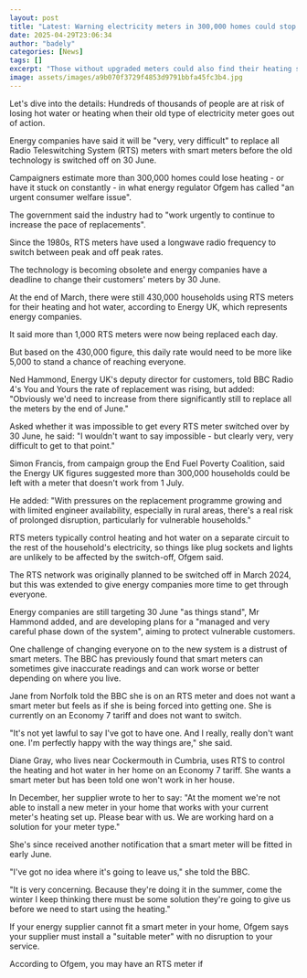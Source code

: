 ```yaml
---
layout: post
title: "Latest: Warning electricity meters in 300,000 homes could stop working"
date: 2025-04-29T23:06:34
author: "badely"
categories: [News]
tags: []
excerpt: "Those without upgraded meters could also find their heating stuck on or off, energy watchdog Ofgem warns."
image: assets/images/a9b070f3729f4853d9791bbfa45fc3b4.jpg
---
```


Let's dive into the details: Hundreds of thousands of people are at risk of losing hot water or heating when their old type of electricity meter goes out of action.

Energy companies have said it will be "very, very difficult" to replace all Radio Teleswitching System (RTS) meters with smart meters before the old technology is switched off on 30 June.

Campaigners estimate more than 300,000 homes could lose heating - or have it stuck on constantly - in what energy regulator Ofgem has called "an urgent consumer welfare issue".

The government said the industry had to "work urgently to continue to increase the pace of replacements".

Since the 1980s, RTS meters have used a longwave radio frequency to switch between peak and off peak rates.

The technology is becoming obsolete and energy companies have a deadline to change their customers' meters by 30 June.

At the end of March, there were still 430,000 households using RTS meters for their heating and hot water, according to Energy UK, which represents energy companies.

It said more than 1,000 RTS meters were now being replaced each day.

But based on the 430,000 figure, this daily rate would need to be more like 5,000 to stand a chance of reaching everyone.

Ned Hammond, Energy UK's deputy director for customers, told BBC Radio 4's You and Yours the rate of replacement was rising, but added: "Obviously we'd need to increase from there significantly still to replace all the meters by the end of June."

Asked whether it was impossible to get every RTS meter switched over by 30 June, he said: "I wouldn't want to say impossible - but clearly very, very difficult to get to that point."

Simon Francis, from campaign group the End Fuel Poverty Coalition, said the Energy UK figures suggested more than 300,000 households could be left with a meter that doesn't work from 1 July.

He added: "With pressures on the replacement programme growing and with limited engineer availability, especially in rural areas, there's a real risk of prolonged disruption, particularly for vulnerable households."

RTS meters typically control heating and hot water on a separate circuit to the rest of the household's electricity, so things like plug sockets and lights are unlikely to be affected by the switch-off, Ofgem said.

The RTS network was originally planned to be switched off in March 2024, but this was extended to give energy companies more time to get through everyone.

Energy companies are still targeting 30 June "as things stand", Mr Hammond added, and are developing plans for a "managed and very careful phase down of the system", aiming to protect vulnerable customers.

One challenge of changing everyone on to the new system is a distrust of smart meters. The BBC has previously found that smart meters can sometimes give inaccurate readings and can work worse or better depending on where you live.

Jane from Norfolk told the BBC she is on an RTS meter and does not want a smart meter but feels as if she is being forced into getting one. She is currently on an Economy 7 tariff and does not want to switch.

"It's not yet lawful to say I've got to have one. And I really, really don't want one. I'm perfectly happy with the way things are," she said.

Diane Gray, who lives near Cockermouth in Cumbria, uses RTS to control the heating and hot water in her home on an Economy 7 tariff. She wants a smart meter but has been told one won't work in her house.

In December, her supplier wrote to her to say: "At the moment we're not able to install a new meter in your home that works with your current meter's heating set up. Please bear with us. We are working hard on a solution for your meter type."

She's since received another notification that a smart meter will be fitted in early June.

"I've got no idea where it's going to leave us," she told the BBC.

"It is very concerning. Because they're doing it in the summer, come the winter I keep thinking there must be some solution they're going to give us before we need to start using the heating."

If your energy supplier cannot fit a smart meter in your home, Ofgem says your supplier must install a "suitable meter" with no disruption to your service.

According to Ofgem, you may have an RTS meter if

